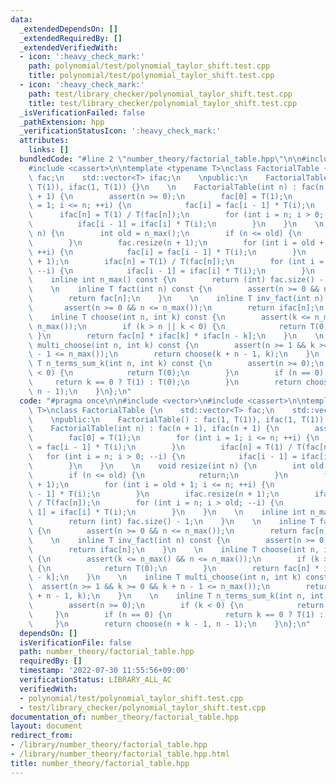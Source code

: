 ```yaml
---
data:
  _extendedDependsOn: []
  _extendedRequiredBy: []
  _extendedVerifiedWith:
  - icon: ':heavy_check_mark:'
    path: polynomial/test/polynomial_taylor_shift.test.cpp
    title: polynomial/test/polynomial_taylor_shift.test.cpp
  - icon: ':heavy_check_mark:'
    path: test/library_checker/polynomial_taylor_shift.test.cpp
    title: test/library_checker/polynomial_taylor_shift.test.cpp
  _isVerificationFailed: false
  _pathExtension: hpp
  _verificationStatusIcon: ':heavy_check_mark:'
  attributes:
    links: []
  bundledCode: "#line 2 \"number_theory/factorial_table.hpp\"\n\n#include <vector>\n\
    #include <cassert>\n\ntemplate <typename T>\nclass FactorialTable {\n    std::vector<T>\
    \ fac;\n    std::vector<T> ifac;\n    \npublic:\n    FactorialTable() : fac(1,\
    \ T(1)), ifac(1, T(1)) {}\n    \n    FactorialTable(int n) : fac(n + 1), ifac(n\
    \ + 1) {\n        assert(n >= 0);\n        fac[0] = T(1);\n        for (int i\
    \ = 1; i <= n; ++i) {\n            fac[i] = fac[i - 1] * T(i);\n        }\n  \
    \      ifac[n] = T(1) / T(fac[n]);\n        for (int i = n; i > 0; --i) {\n  \
    \          ifac[i - 1] = ifac[i] * T(i);\n        }\n    }\n    \n    void resize(int\
    \ n) {\n        int old = n_max();\n        if (n <= old) {\n            return;\n\
    \        }\n        fac.resize(n + 1);\n        for (int i = old + 1; i <= n;\
    \ ++i) {\n            fac[i] = fac[i - 1] * T(i);\n        }\n        ifac.resize(n\
    \ + 1);\n        ifac[n] = T(1) / T(fac[n]);\n        for (int i = n; i > old;\
    \ --i) {\n            ifac[i - 1] = ifac[i] * T(i);\n        }\n    }\n    \n\
    \    inline int n_max() const {\n        return (int) fac.size() - 1;\n    }\n\
    \    \n    inline T fact(int n) const {\n        assert(n >= 0 && n <= n_max());\n\
    \        return fac[n];\n    }\n    \n    inline T inv_fact(int n) const {\n \
    \       assert(n >= 0 && n <= n_max());\n        return ifac[n];\n    }\n    \n\
    \    inline T choose(int n, int k) const {\n        assert(k <= n_max() && n <=\
    \ n_max());\n        if (k > n || k < 0) {\n            return T(0);\n       \
    \ }\n        return fac[n] * ifac[k] * ifac[n - k];\n    }\n    \n    inline T\
    \ multi_choose(int n, int k) const {\n        assert(n >= 1 && k >= 0 && k + n\
    \ - 1 <= n_max());\n        return choose(k + n - 1, k);\n    }\n    \n    inline\
    \ T n_terms_sum_k(int n, int k) const {\n        assert(n >= 0);\n        if (k\
    \ < 0) {\n            return T(0);\n        }\n        if (n == 0) {\n       \
    \     return k == 0 ? T(1) : T(0);\n        }\n        return choose(n + k - 1,\
    \ n - 1);\n    }\n};\n"
  code: "#pragma once\n\n#include <vector>\n#include <cassert>\n\ntemplate <typename\
    \ T>\nclass FactorialTable {\n    std::vector<T> fac;\n    std::vector<T> ifac;\n\
    \    \npublic:\n    FactorialTable() : fac(1, T(1)), ifac(1, T(1)) {}\n    \n\
    \    FactorialTable(int n) : fac(n + 1), ifac(n + 1) {\n        assert(n >= 0);\n\
    \        fac[0] = T(1);\n        for (int i = 1; i <= n; ++i) {\n            fac[i]\
    \ = fac[i - 1] * T(i);\n        }\n        ifac[n] = T(1) / T(fac[n]);\n     \
    \   for (int i = n; i > 0; --i) {\n            ifac[i - 1] = ifac[i] * T(i);\n\
    \        }\n    }\n    \n    void resize(int n) {\n        int old = n_max();\n\
    \        if (n <= old) {\n            return;\n        }\n        fac.resize(n\
    \ + 1);\n        for (int i = old + 1; i <= n; ++i) {\n            fac[i] = fac[i\
    \ - 1] * T(i);\n        }\n        ifac.resize(n + 1);\n        ifac[n] = T(1)\
    \ / T(fac[n]);\n        for (int i = n; i > old; --i) {\n            ifac[i -\
    \ 1] = ifac[i] * T(i);\n        }\n    }\n    \n    inline int n_max() const {\n\
    \        return (int) fac.size() - 1;\n    }\n    \n    inline T fact(int n) const\
    \ {\n        assert(n >= 0 && n <= n_max());\n        return fac[n];\n    }\n\
    \    \n    inline T inv_fact(int n) const {\n        assert(n >= 0 && n <= n_max());\n\
    \        return ifac[n];\n    }\n    \n    inline T choose(int n, int k) const\
    \ {\n        assert(k <= n_max() && n <= n_max());\n        if (k > n || k < 0)\
    \ {\n            return T(0);\n        }\n        return fac[n] * ifac[k] * ifac[n\
    \ - k];\n    }\n    \n    inline T multi_choose(int n, int k) const {\n      \
    \  assert(n >= 1 && k >= 0 && k + n - 1 <= n_max());\n        return choose(k\
    \ + n - 1, k);\n    }\n    \n    inline T n_terms_sum_k(int n, int k) const {\n\
    \        assert(n >= 0);\n        if (k < 0) {\n            return T(0);\n   \
    \     }\n        if (n == 0) {\n            return k == 0 ? T(1) : T(0);\n   \
    \     }\n        return choose(n + k - 1, n - 1);\n    }\n};\n"
  dependsOn: []
  isVerificationFile: false
  path: number_theory/factorial_table.hpp
  requiredBy: []
  timestamp: '2022-07-30 11:55:56+09:00'
  verificationStatus: LIBRARY_ALL_AC
  verifiedWith:
  - polynomial/test/polynomial_taylor_shift.test.cpp
  - test/library_checker/polynomial_taylor_shift.test.cpp
documentation_of: number_theory/factorial_table.hpp
layout: document
redirect_from:
- /library/number_theory/factorial_table.hpp
- /library/number_theory/factorial_table.hpp.html
title: number_theory/factorial_table.hpp
---
```

